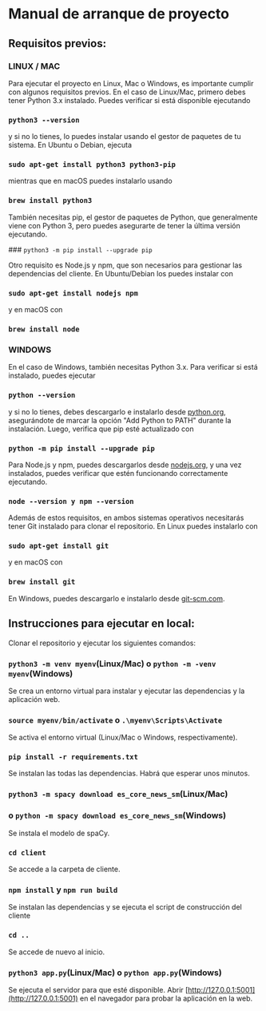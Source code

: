 # Manual de arranque de proyecto

## Requisitos previos:

### LINUX / MAC

Para ejecutar el proyecto en Linux, Mac o Windows, es importante cumplir con algunos requisitos previos. 
En el caso de Linux/Mac, primero debes tener Python 3.x instalado. 
Puedes verificar si está disponible ejecutando 

### `python3 --version`

y si no lo tienes, lo puedes instalar usando el gestor de paquetes de tu sistema. 
En Ubuntu o Debian, ejecuta 

### `sudo apt-get install python3 python3-pip`

mientras que en macOS puedes instalarlo usando

### `brew install python3`

También necesitas pip, el gestor de paquetes de Python, que generalmente viene con Python 3, 
pero puedes asegurarte de tener la última versión ejecutando.

### `python3 -m pip install --upgrade pip`

Otro requisito es Node.js y npm, que son necesarios para gestionar las dependencias del cliente. 
En Ubuntu/Debian los puedes instalar con 

### `sudo apt-get install nodejs npm`

y en macOS con 

### `brew install node` 

### WINDOWS

En el caso de Windows, también necesitas Python 3.x. 
Para verificar si está instalado, puedes ejecutar 

### `python --version`

y si no lo tienes, debes descargarlo e instalarlo desde [python.org](python.org), 
asegurándote de marcar la opción "Add Python to PATH" durante la instalación. 
Luego, verifica que pip esté actualizado con 

### `python -m pip install --upgrade pip`

Para Node.js y npm, puedes descargarlos desde [nodejs.org](nodejs.org), 
y una vez instalados, puedes verificar que estén funcionando correctamente ejecutando.

### `node --version y npm --version`

Además de estos requisitos, en ambos sistemas operativos necesitarás tener Git instalado para clonar el repositorio. 
En Linux puedes instalarlo con 

### `sudo apt-get install git`

y en macOS con 

### `brew install git`

En Windows, puedes descargarlo e instalarlo desde [git-scm.com](git-scm.com).

## Instrucciones para ejecutar en local:

Clonar el repositorio y ejecutar los siguientes comandos:

### `python3 -m venv myenv`(Linux/Mac) o `python -m -venv myenv`(Windows)

Se crea un entorno virtual para instalar y ejecutar las dependencias y la aplicación web.

### `source myenv/bin/activate` o `.\myenv\Scripts\Activate`

Se activa el entorno virtual (Linux/Mac o Windows, respectivamente).

### `pip install -r requirements.txt`

Se instalan las todas las dependencias. Habrá que esperar unos minutos.

### `python3 -m spacy download es_core_news_sm`(Linux/Mac) 
### o `python -m spacy download es_core_news_sm`(Windows)

Se instala el modelo de spaCy.

### `cd client`

Se accede a la carpeta de cliente.

### `npm install` y `npm run build`

Se instalan las dependencias y se ejecuta el script de construcción del cliente

### `cd ..`

Se accede de nuevo al inicio.

### `python3 app.py`(Linux/Mac) o `python app.py`(Windows)

Se ejecuta el servidor para que esté disponible.
Abrir [http://127.0.0.1:5001](http://127.0.0.1:5001) en el navegador para probar la aplicación en la web.